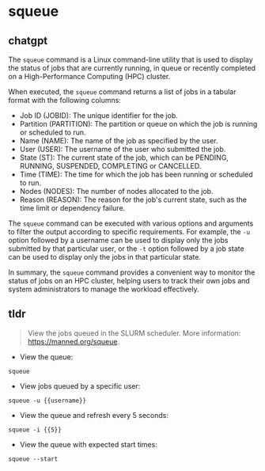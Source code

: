 # squeue 
## chatgpt 
The `squeue` command is a Linux command-line utility that is used to display the status of jobs that are currently running, in queue or recently completed on a High-Performance Computing (HPC) cluster.

When executed, the `squeue` command returns a list of jobs in a tabular format with the following columns:

- Job ID (JOBID): The unique identifier for the job.
- Partition (PARTITION): The partition or queue on which the job is running or scheduled to run.
- Name (NAME): The name of the job as specified by the user.
- User (USER): The username of the user who submitted the job.
- State (ST): The current state of the job, which can be PENDING, RUNNING, SUSPENDED, COMPLETING or CANCELLED.
- Time (TIME): The time for which the job has been running or scheduled to run.
- Nodes (NODES): The number of nodes allocated to the job.
- Reason (REASON): The reason for the job's current state, such as the time limit or dependency failure.

The `squeue` command can be executed with various options and arguments to filter the output according to specific requirements. For example, the `-u` option followed by a username can be used to display only the jobs submitted by that particular user, or the `-t` option followed by a job state can be used to display only the jobs in that particular state.

In summary, the `squeue` command provides a convenient way to monitor the status of jobs on an HPC cluster, helping users to track their own jobs and system administrators to manage the workload effectively. 

## tldr 
 
> View the jobs queued in the SLURM scheduler.
> More information: <https://manned.org/squeue>.

- View the queue:

`squeue`

- View jobs queued by a specific user:

`squeue -u {{username}}`

- View the queue and refresh every 5 seconds:

`squeue -i {{5}}`

- View the queue with expected start times:

`squeue --start`
